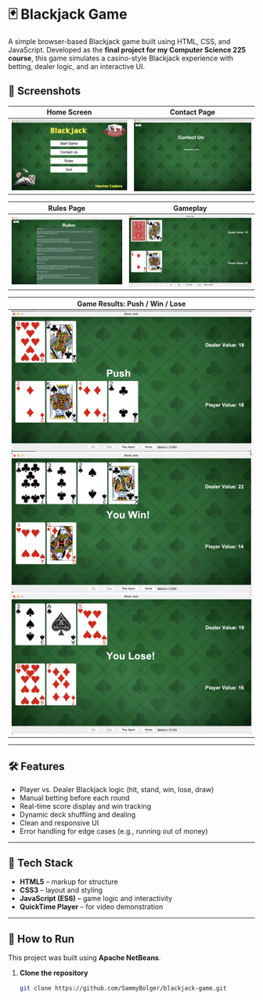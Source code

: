 # 🃏 Blackjack Game

A simple browser-based Blackjack game built using HTML, CSS, and JavaScript. Developed as the **final project for my Computer Science 225 course**, this game simulates a casino-style Blackjack experience with betting, dealer logic, and an interactive UI.

## 📸 Screenshots

| Home Screen | Contact Page |
|-------------|--------------|
| ![Home](screenshots/home.jpg) | ![Contact](screenshots/contact.jpg) |

| Rules Page | Gameplay |
|------------|----------|
| ![Rules](screenshots/rules.jpg) | ![Play](screenshots/play.jpg) |

| Game Results: Push / Win / Lose |
|---------------------------------|
| ![Push](screenshots/push.jpg) ![Win](screenshots/win.jpg) ![Lose](screenshots/lose.jpg) |

---

## 🛠️ Features

- Player vs. Dealer Blackjack logic (hit, stand, win, lose, draw)
- Manual betting before each round
- Real-time score display and win tracking
- Dynamic deck shuffling and dealing
- Clean and responsive UI
- Error handling for edge cases (e.g., running out of money)

---

## 🧰 Tech Stack

- **HTML5** – markup for structure
- **CSS3** – layout and styling
- **JavaScript (ES6)** – game logic and interactivity
- **QuickTime Player** – for video demonstration

---

## 🚀 How to Run

This project was built using **Apache NetBeans**.

1. **Clone the repository**
   ```bash
   git clone https://github.com/SammyBolger/blackjack-game.git
